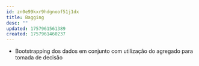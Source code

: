 ```yaml
---
id: zn0e99kxr9hdgnoof51j1dx
title: Bagging
desc: ""
updated: 1757961561389
created: 1757961460237
---
```


- Bootstrapping dos dados em conjunto com utilização do agregado para tomada de decisão
